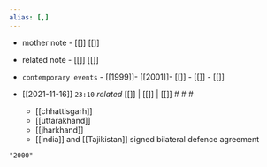 ```yaml
---
alias: [,]
---
```

- mother note	- [[]] [[]]
- related note - [[]] [[]]
- `contemporary events` - [[1999]]- [[2001]]- [[]]	- [[]]	- [[]]

- [[2021-11-16]]  `23:10` _related_ [[]] | [[]] | [[]] # # #
	- [[chhattisgarh]]
	- [[uttarakhand]]
	- [[jharkhand]]
	- [[india]] and [[Tajikistan]] signed bilateral defence agreement

```query
"2000"
```